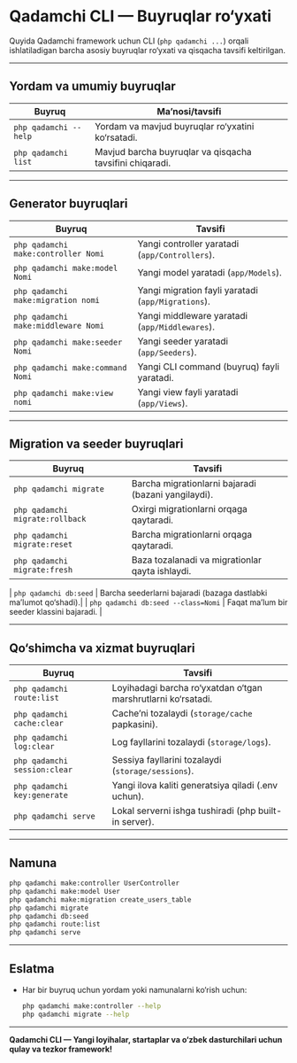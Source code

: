 # Qadamchi CLI — Buyruqlar ro‘yxati

Quyida Qadamchi framework uchun CLI (`php qadamchi ...`) orqali ishlatiladigan barcha asosiy buyruqlar ro‘yxati va qisqacha tavsifi keltirilgan.

---

## Yordam va umumiy buyruqlar

| Buyruq             | Ma’nosi/tavsifi                                 |
|---------------------|------------------------------------------------|
| `php qadamchi --help`  | Yordam va mavjud buyruqlar ro‘yxatini ko‘rsatadi. |
| `php qadamchi list`    | Mavjud barcha buyruqlar va qisqacha tavsifini chiqaradi. |

---

## Generator buyruqlari

| Buyruq                                         | Tavsifi                                      |
|------------------------------------------------|-----------------------------------------------|
| `php qadamchi make:controller Nomi`            | Yangi controller yaratadi (`app/Controllers`).|
| `php qadamchi make:model Nomi`                 | Yangi model yaratadi (`app/Models`).          |
| `php qadamchi make:migration nomi`             | Yangi migration fayli yaratadi (`app/Migrations`).|
| `php qadamchi make:middleware Nomi`            | Yangi middleware yaratadi (`app/Middlewares`).|
| `php qadamchi make:seeder Nomi`                | Yangi seeder yaratadi (`app/Seeders`).        |
| `php qadamchi make:command Nomi`               | Yangi CLI command (buyruq) fayli yaratadi.    |
| `php qadamchi make:view nomi`                  | Yangi view fayli yaratadi (`app/Views`).      |

---

## Migration va seeder buyruqlari

| Buyruq                                    | Tavsifi                                                          |
|--------------------------------------------|------------------------------------------------------------------|
| `php qadamchi migrate`                     | Barcha migrationlarni bajaradi (bazani yangilaydi).              |
| `php qadamchi migrate:rollback`            | Oxirgi migrationlarni orqaga qaytaradi.                          |
| `php qadamchi migrate:reset`               | Barcha migrationlarni orqaga qaytaradi.                          |
| `php qadamchi migrate:fresh`               | Baza tozalanadi va migrationlar qayta ishlaydi.                  |

| `php qadamchi db:seed`                     | Barcha seederlarni bajaradi (bazaga dastlabki ma’lumot qo‘shadi).|
| `php qadamchi db:seed --class=Nomi`        | Faqat ma’lum bir seeder klassini bajaradi.                       |

---

## Qo‘shimcha va xizmat buyruqlari

| Buyruq                                | Tavsifi                                               |
|----------------------------------------|-------------------------------------------------------|
| `php qadamchi route:list`              | Loyihadagi barcha ro‘yxatdan o‘tgan marshrutlarni ko‘rsatadi.|
| `php qadamchi cache:clear`             | Cache’ni tozalaydi (`storage/cache` papkasini).        |
| `php qadamchi log:clear`               | Log fayllarini tozalaydi (`storage/logs`).             |
| `php qadamchi session:clear`           | Sessiya fayllarini tozalaydi (`storage/sessions`).     |
| `php qadamchi key:generate`            | Yangi ilova kaliti generatsiya qiladi (.env uchun).    |
| `php qadamchi serve`                   | Lokal serverni ishga tushiradi (php built-in server).  |

---

## Namuna

```sh
php qadamchi make:controller UserController
php qadamchi make:model User
php qadamchi make:migration create_users_table
php qadamchi migrate
php qadamchi db:seed
php qadamchi route:list
php qadamchi serve
```

---

## Eslatma

- Har bir buyruq uchun yordam yoki namunalarni ko‘rish uchun:
  ```sh
  php qadamchi make:controller --help
  php qadamchi migrate --help
  ```

---

**Qadamchi CLI — Yangi loyihalar, startaplar va o‘zbek dasturchilari uchun qulay va tezkor framework!**